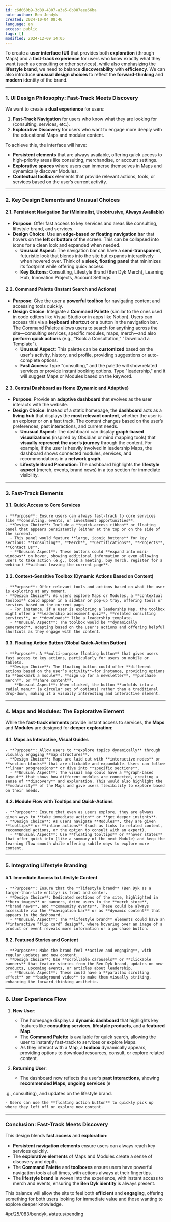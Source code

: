 ```yaml
---
id: c6d060b9-3d89-4807-a3a5-8b887eea66ba
note-author: Ben Jendyk
created: 2024-10-04 08:46
language: en
access: public
tags: []
modified: 2024-12-09 14:05
---
```


To create a **user interface (UI)** that provides both **exploration** (through Maps) and a **fast-track experience** for users who know exactly what they want (such as consulting or other services), while also emphasizing the **lifestyle brand**, we need to balance **discoverability** with **efficiency**. We can also introduce **unusual design choices** to reflect the **forward-thinking** and **modern** identity of the brand.

---

### **1. UI Design Philosophy: Fast-Track Meets Discovery**

We want to create a **dual experience** for users:

1. **Fast-Track Navigation** for users who know what they are looking for (consulting, services, etc.).
2. **Explorative Discovery** for users who want to engage more deeply with the educational Maps and modular content.

To achieve this, the interface will have:

- **Persistent elements** that are always available, offering quick access to high-priority areas like consulting, merchandise, or account settings.
- **Explorative spaces** where users can immerse themselves in Maps and dynamically discover Modules.
- **Contextual toolbox** elements that provide relevant actions, tools, or services based on the user’s current activity.

---

### **2. Key Design Elements and Unusual Choices**

#### **2.1. Persistent Navigation Bar** (Minimalist, Unobtrusive, Always Available)

- **Purpose**: Offer fast access to key services and areas like consulting, lifestyle brand, and services.
- **Design Choice**: Use an **edge-based or floating navigation bar** that hovers on the **left or bottom** of the screen. This can be collapsed into icons for a clean look and expanded when needed. 
	- **Unusual Aspect**: The navigation bar can have a **semi-transparent**, futuristic look that blends into the site but expands interactively when hovered over. Think of a **sleek, floating panel** that minimizes its footprint while offering quick access.
	- **Key Buttons**: Consulting, Lifestyle Brand (Ben Dyk Merch), Learning Hub, Innovation Projects, Account Settings.

#### **2.2. Command Palette** (Instant Search and Actions)

- **Purpose**: Give the user a **powerful toolbox** for navigating content and accessing tools quickly.
- **Design Choice**: Integrate a **Command Palette** (similar to the ones used in code editors like Visual Studio or in apps like Notion). Users can access this via a **keyboard shortcut** or a button in the navigation bar. The Command Palette allows users to search for anything across the site—consulting services, specific modules, maps, merch—and also **perform quick actions** (e.g., "Book a Consultation," "Download a Template").
	- **Unusual Aspect**: This palette can be **customized** based on the user's activity, history, and profile, providing suggestions or auto-complete options.
	- **Fast Access**: Type "consulting," and the palette will show related services or provide instant booking options. Type "leadership," and it will suggest Maps or Modules based on the keyword.

#### **2.3. Central Dashboard as Home (Dynamic and Adaptive)**

- **Purpose**: Provide an **adaptive dashboard** that evolves as the user interacts with the website.
- **Design Choice**: Instead of a static homepage, the **dashboard** acts as a **living hub** that displays the **most relevant content**, whether the user is an explorer or on a fast track. The content changes based on the user’s preferences, past interactions, and current needs.
	- **Unusual Aspect**: The dashboard can display **graph-based visualizations** (inspired by Obsidian or mind mapping tools) that **visually represent the user’s journey** through the content. For example, if the user is heavily involved in leadership Maps, the dashboard shows connected modules, services, and recommendations in a **network graph**.
	- **Lifestyle Brand Promotion**: The dashboard highlights the **lifestyle aspect** (merch, events, brand news) in a top section for immediate visibility.
	
---

### **3. Fast-Track Elements**

#### **3.1. Quick Access to Core Services**

	- **Purpose**: Ensure users can always fast-track to core services like **consulting, events, or investment opportunities**.
	- **Design Choice**: Include a **quick-access ribbon** or floating panel that appears persistently (either at the top or on the side of the screen). 
	  - This panel would feature **large, iconic buttons** for key sections: **Consulting**, **Merch**, **Certifications**, **Projects**, **Contact Us**.
	  - **Unusual Aspect**: These buttons could **expand into mini-windows** on hover, showing additional information or even allowing users to take action (e.g., book a meeting, buy merch, register for a webinar) **without leaving the current page**.

#### **3.2. Context-Sensitive Toolbox** (Dynamic Actions Based on Content)

	- **Purpose**: Offer relevant tools and actions based on what the user is exploring at any moment.
	- **Design Choice**: As users explore Maps or Modules, a **contextual toolbox** could appear in a sidebar or pop-up tray, offering tools or services based on the current page.
	  - For instance, if a user is exploring a leadership Map, the toolbox might offer a **leadership assessment quiz**, **related consulting services**, or **downloads** like a leadership template.
	  - **Unusual Aspect**: The toolbox would be **dynamically generated**, adapting based on the user's actions and offering helpful shortcuts as they engage with the content.
	

#### **3.3. Floating Action Button** (Global Quick-Action Button)

	- **Purpose**: A **multi-purpose floating button** that gives users fast access to key actions, particularly for users on mobile or tablets.
	- **Design Choice**: The floating button could offer **different actions based on the user’s activity**—for instance, providing options to **bookmark a module**, **sign up for a newsletter**, **purchase merch**, or **share content**.
	  - **Unusual Aspect**: When clicked, the button **unfolds into a radial menu** (a circular set of options) rather than a traditional drop-down, making it a visually interesting and interactive element.

---

### **4. Maps and Modules: The Explorative Element**

While the **fast-track elements** provide instant access to services, the **Maps** and **Modules** are designed for **deeper exploration**:

#### **4.1. Maps as Interactive, Visual Guides**

	- **Purpose**: Allow users to **explore topics dynamically** through visually engaging **map structures**.
	- **Design Choice**: Maps are laid out with **interactive nodes** or **section blocks** that are clickable and expandable. Users can follow **linear progressions** or dive into **specific sections**.
	  - **Unusual Aspect**: The visual map could have a **graph-based layout** that shows how different modules are connected, creating a sense of **discovery** and exploration. This would also highlight the **modularity** of the Maps and give users flexibility to explore based on their needs.

#### **4.2. Module Flow with Tooltips and Quick-Actions**

	- **Purpose**: Ensure that even as users explore, they are always given ways to **take immediate action** or **get deeper insights**.
	- **Design Choice**: As users navigate **Modules**, they are given **tooltips** or **inline actions** (such as links to related content, recommended actions, or the option to consult with an expert).
	  - **Unusual Aspect**: Use **floating tooltips** or **hover states** that offer quick info (like a summary of the next Module) and keep the learning flow smooth while offering subtle ways to explore more content.

---

### **5. Integrating Lifestyle Branding**

#### **5.1. Immediate Access to Lifestyle Content**

	- **Purpose**: Ensure that the **lifestyle brand** (Ben Dyk as a larger-than-life entity) is front and center.
	- **Design Choice**: Dedicated sections of the site, highlighted in **hero images** or banners, drive users to the **merch store**, **brand news**, and **community events**. These could be always accessible via the **navigation bar** or as **dynamic content** that appears in the dashboard.
	  - **Unusual Aspect**: The **lifestyle brand** elements could have an **interactive “flip card” design**, where hovering over an image of a product or event reveals more information or a purchase button.

#### **5.2. Featured Stories and Content**

	- **Purpose**: Make the brand feel **active and engaging**, with regular updates and new content.
	- **Design Choice**: Use **scrollable carousels** or **clickable banners** that feature stories from the Ben Dyk brand, updates on new products, upcoming events, or articles about leadership.
	  - **Unusual Aspect**: These could have a **parallax scrolling effect** or **background video** to make them visually striking, enhancing the forward-thinking aesthetic.

---

### **6. User Experience Flow**

1. **New User**:
	- The homepage displays a **dynamic dashboard** that highlights key features like **consulting services**, **lifestyle products**, and a **featured Map**.
	- The **Command Palette** is available for quick search, allowing the user to instantly fast-track to services or explore Maps.
	- As they interact with a Map, a **toolbox** dynamically appears, providing options to download resources, consult, or explore related content.

2. **Returning User**:
	- The dashboard now reflects the user’s **past interactions**, showing **recommended Maps**, **ongoing services** (e

.g., consulting), and updates on the lifestyle brand.

	- Users can use the **floating action button** to quickly pick up where they left off or explore new content.

---

### **Conclusion: Fast-Track Meets Discovery**

This design blends **fast access** and **exploration**:

- **Persistent navigation elements** ensure users can always reach key services quickly.
- The **explorative elements** of Maps and Modules create a sense of discovery and depth.
- The **Command Palette** and **toolboxes** ensure users have powerful navigation tools at all times, with actions always at their fingertips.
- The **lifestyle brand** is woven into the experience, with instant access to merch and events, ensuring the **Ben Dyk identity** is always present.

This balance will allow the site to feel both **efficient** and **engaging**, offering something for both users looking for immediate value and those wanting to explore deeper knowledge.


#pr/25/083/bendyk, #status/pending
